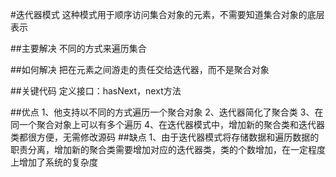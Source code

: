 #迭代器模式
这种模式用于顺序访问集合对象的元素，不需要知道集合对象的底层表示

##主要解决
不同的方式来遍历集合

##如何解决
把在元素之间游走的责任交给迭代器，而不是聚合对象

##关键代码
定义接口：hasNext，next方法

##优点
    1、他支持以不同的方式遍历一个聚合对象
    2、迭代器简化了聚合类
    3、在同一个聚合对象上可以有多个遍历
    4、在迭代器模式中，增加新的聚合类和迭代器类都很方便，无需修改源码
##缺点
    1、由于迭代器模式将存储数据和遍历数据的职责分离，增加新的聚合类需要增加对应的迭代器类，类的个数增加，在一定程度上增加了系统的复杂度





